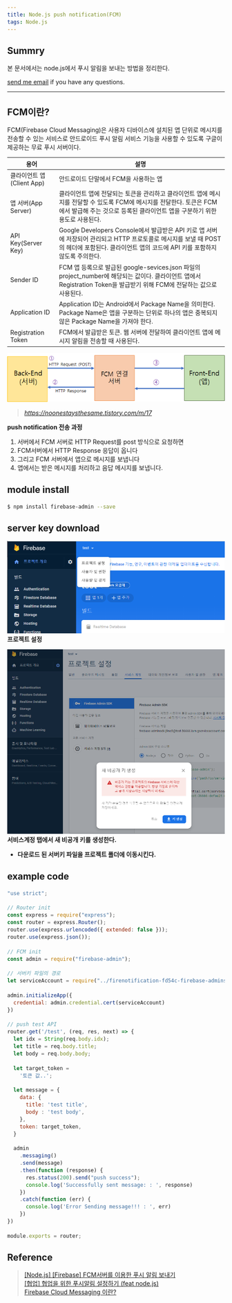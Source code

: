 ```yaml
---
title: Node.js push notification(FCM)
tags: Node.js
---
```


## Summry

본 문서에서는 node.js에서 푸시 알림을 보내는 방법을 정리한다.  

[send me email](mailto:jewel7492@gmail.com) if you have any questions.

<!--more-->

---

## FCM이란?

FCM(Firebase Cloud Messaging)은 사용자 디바이스에 설치된 앱 단위로 메시지를 전송할 수 있는 서비스로 안드로이드 푸시 알림 서비스 기능을 사용할 수 있도록 구글이 제공하는 무료 푸시 서버이다.

|용어|설명|
|---|---|
|클라이언트 앱(Client App)|안드로이드 단말에서 FCM을 사용하는 앱|
|앱 서버(App Server)|클라이언트 앱에 전달되는 토큰을 관리하고 클라이언트 앱에 메시지를 전달할 수 있도록 FCM에 메시지를 전달한다. 토큰은 FCM에서 발급해 주는 것으로 등록된 클라이언트 앱을 구분하기 위한 용도로 사용된다.|
|API Key(Server Key)|Google Developers Console에서 발급받은 API 키로 앱 서버에 저장되어 관리되고 HTTP 프로토콜로 메시지를 보낼 때 POST의 헤더에 포함된다. 클라이언트 앱의 코드에 API 키를 포함하지 않도록 주의한다.|
|Sender ID|FCM 앱 등록으로 발급된 google-sevices.json 파일의 project_number에 해당되는 값이다. 클라이언트 앱에서 Registration Token을 발급받기 위해 FCM에 전달하는 값으로 사용된다.|
|Application ID|Application ID는 Android에서 Package Name을 의미한다. Package Name은 앱을 구분하는 단위로 하나의 앱은 중복되지 않은 Package Name을 가져야 한다.|
|Registration Token|FCM에서 발급받은 토큰. 웹 서버에 전달하여 클라이언트 앱에 메시지 알림을 전송할 때 사용된다.|

![그림1](/assets/Node.js/push_notification/1.png)
> *https://noonestaysthesame.tistory.com/m/17*

**push notification 전송 과정**  
1. 서버에서 FCM 서버로 HTTP Request를 post 방식으로 요청하면
2. FCM서버에서 HTTP Response 응답이 옵니다
3. 그리고 FCM 서버에서 앱으로 메시지를 보냅니다
4. 앱에서는 받은 메시지를 처리하고 음답 메시지를 보냅니다.

## module install

```bash
$ npm install firebase-admin --save
```

## server key download

![그림2](/assets/Node.js/push_notification/2.PNG)  
**프로젝트 설정**  

![그림3](/assets/Node.js/push_notification/3.PNG)  
**서비스계정 탭에서 새 비공개 키를 생성한다.**  

* **다운로드 된 서버키 파일을 프로젝트 폴더에 이동시킨다.**  

## example code

```javascript
"use strict";

// Router init
const express = require("express");
const router = express.Router();
router.use(express.urlencoded({ extended: false }));
router.use(express.json());

// FCM init
const admin = require("firebase-admin");

// 서버키 파일의 경로
let serviceAccount = require("../firenotification-fd54c-firebase-adminsdk-qxgro-378402825f.json");

admin.initializeApp({
  credential: admin.credential.cert(serviceAccount)
})

// push test API
router.get('/test', (req, res, next) => {
  let idx = String(req.body.idx);
  let title = req.body.title;
  let body = req.body.body;

  let target_token =
    '토큰 값..';

  let message = {
    data: {
      title: 'test title',
      body : 'test body',
    },
    token: target_token,
  }

  admin
    .messaging()
    .send(message)
    .then(function (response) {
      res.status(200).send("push success");
      console.log('Successfully sent message: : ', response)
    })
    .catch(function (err) {
      console.log('Error Sending message!!! : ', err)
    })
})

module.exports = router;
```

## Reference

> [[Node.js] [Firebase] FCM서버를 이용한 푸시 알림 보내기](https://noonestaysthesame.tistory.com/m/17)  
> [[협업] 협업을 위한 푸시알림 설정하기 (feat node.js)](https://overcome-the-limits.tistory.com/entry/%ED%98%91%EC%97%85-%ED%98%91%EC%97%85%EC%9D%84-%EC%9C%84%ED%95%9C-%ED%91%B8%EC%8B%9C%EC%95%8C%EB%A6%BC-Agenda-node-schedule-%EC%84%A4%EC%A0%95%ED%95%98%EA%B8%B0-feat-nodejs)  
> [Firebase Cloud Messaging 이란?](https://m.blog.naver.com/devks0228/221666814076)